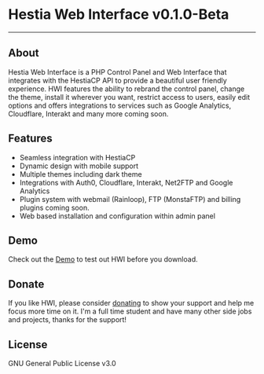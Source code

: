 # Hestia Web Interface v0.1.0-Beta
<hr>

## About

Hestia Web Interface is a PHP Control Panel and Web Interface that integrates with the HestiaCP API to provide a beautiful user friendly experience. HWI features the ability to rebrand the control panel, change the theme, install it wherever you want, restrict access to users, easily edit options and offers integrations to services such as Google Analytics, Cloudflare, Interakt and many more coming soon. 

## Features

- Seamless integration with HestiaCP
- Dynamic design with mobile support
- Multiple themes including dark theme
- Integrations with Auth0, Cloudflare, Interakt, Net2FTP and Google Analytics
- Plugin system with webmail (Rainloop), FTP (MonstaFTP) and billing plugins coming soon.
- Web based installation and configuration within admin panel

## Demo

Check out the [Demo](https://cdgtech.one/hwi/demo.php) to test out HWI before you download.

## Donate

If you like HWI, please consider [donating](http://paypal.me/CJREvents) to show your support and help me focus more time on it. I'm a full time student and have many other side jobs and projects, thanks for the support!

## License

GNU General Public License v3.0
